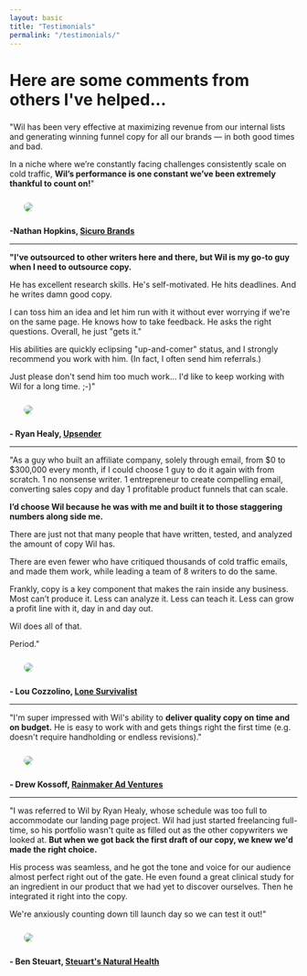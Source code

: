 ```yaml
---
layout: basic
title: "Testimonials"
permalink: "/testimonials/"
---
```


# Here are some comments from others I've helped...
###

"Wil has been very effective at maximizing revenue from our internal lists and generating winning funnel copy for all our brands — in both good times and bad. 

In a niche where we’re constantly facing challenges consistently scale on cold traffic, **Wil’s performance is one constant we’ve been extremely thankful to count on!**" 
<br><img src="https://wilcleave.land/images/nate.png" style="max-width: 100px; border-radius: 50%; margin: 25px;"><br>
**-Nathan Hopkins, [Sicuro Brands](https://sicurobrands.com/)**

---------

**"I've outsourced to other writers here and there, but Wil is my go-to guy when I need to outsource copy.**

He has excellent research skills. He's self-motivated. He hits deadlines. And he writes damn good copy.

I can toss him an idea and let him run with it without ever worrying if we're on the same page. He knows how to take feedback. He asks the right questions. Overall, he just "gets it." 

His abilities are quickly eclipsing "up-and-comer" status, and I strongly recommend you work with him. (In fact, I often send him referrals.)

Just please don't send him too much work... I'd like to keep working with Wil for a long time. ;-)"
<br><img src="https://wilcleave.land/images/ryan_healy.jpg" style="max-width: 100px; border-radius: 50%; margin: 25px;"><br>
**- Ryan Healy, [Upsender](https://upsender.com/)**

---------

"As a guy who built an affiliate company, solely through email, from $0 to $300,000 every month, if I could choose 1 guy to do it again with from scratch. 1 no nonsense writer. 1 entrepreneur to create compelling email, converting sales copy and day 1 profitable product funnels that can scale.

**I’d choose Wil because he was with me and built it to those staggering numbers along side me.**

There are just not that many people that have written, tested, and analyzed the amount of copy Wil has.

There are even fewer who have critiqued thousands of cold traffic emails, and made them work, while leading a team of 8 writers to do the same.

Frankly, copy is a key component that makes the rain inside any business. Most can’t produce it. Less can analyze it. Less can teach it. Less can grow a profit line with it, day in and day out.

Wil does all of that.

Period."
<br><img src="https://wilcleave.land/images/lou_cozzolino.jpg" style="max-width: 100px; border-radius: 50%; margin: 25px;"><br>
**- Lou Cozzolino, [Lone Survivalist](https://lonesurvivalist.com/)**

---------

"I'm super impressed with Wil's ability to **deliver quality copy on time and on budget.** He is easy to work with and gets things right the first time (e.g. doesn't require handholding or endless revisions)." 
<br><img src="https://wilcleave.land/images/drew_kossoff.jpg" style="max-width: 100px; border-radius: 50%; margin: 25px;"><br>
**- Drew Kossoff, [Rainmaker Ad Ventures](https://rainmakeradventures.com/)**

<!---


"Wil is an incredible copywriter.

**He's able to immediately look at any copy, trim the fluff, and get the prospect to take action.**

His ability to whip up control-quality emails on the spot always amazes me.

But he also knows how to lead and manage.

He’s quick to celebrate team wins. While also happy to spend time helping and teaching others how to make their copy stronger and tighter.

You can tell he’s driven from a place of helping everyone succeed. No ego. 

I attribute a lot of my current copywriting skills to Wil’s patience and coaching.

It’s been a pleasure working with Wil, and wouldn’t hesitate to do so again in the future."

**- James Wilder, Advertising Hustle** 
--->

---------

"I was referred to Wil by Ryan Healy, whose schedule was too full to accommodate our landing page project. Wil had just started freelancing full-time, so his portfolio wasn't quite as filled out as the other copywriters we looked at. **But when we got back the first draft of our copy, we knew we'd made the right choice.** 

His process was seamless, and he got the tone and voice for our audience almost perfect right out of the gate. He even found a great clinical study for an ingredient in our product that we had yet to discover ourselves. Then he integrated it right into the copy. 

We're anxiously counting down till launch day so we can test it out!"
<br><img src="https://wilcleave.land/images/ben_steuart.jpg" style="max-width: 100px; border-radius: 50%; margin: 25px;"><br>
**- Ben Steuart, [Steuart's Natural Health](https://steuartsnatural.health/)**
